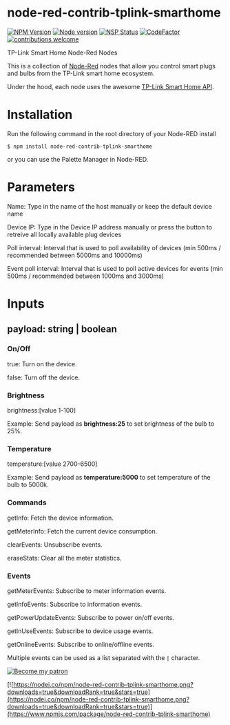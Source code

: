 # node-red-contrib-tplink-smarthome
[![NPM Version](https://img.shields.io/npm/v/node-red-contrib-tplink-smarthome.svg?style=flat-square)](https://www.npmjs.com/package/node-red-contrib-tplink-smarthome) [![Node version](https://img.shields.io/node/v/node-red-contrib-tplink-smarthome.svg?style=flat-square)](http://nodejs.org/download/) [![NSP Status](https://nodesecurity.io/orgs/dope-pixels/projects/b96f60b2-693e-45ce-94ca-c7372a8494c9/badge?style=flat-square)](https://nodesecurity.io/orgs/dope-pixels/projects/b96f60b2-693e-45ce-94ca-c7372a8494c9) [![CodeFactor](https://www.codefactor.io/repository/github/mental05/node-red-contrib-tplink-smarthome/badge?style=flat-square)](https://www.codefactor.io/repository/github/mental05/node-red-contrib-tplink-smarthome) [![contributions welcome](https://img.shields.io/badge/contributions-welcome-brightgreen.svg?style=flat-square)](https://github.com/Felixls/node-red-contrib-tplink-smarthome/issues)

TP-Link Smart Home Node-Red Nodes

This is a collection of [Node-Red](https://nodered.org/) nodes that allow you control smart plugs and bulbs from the TP-Link smart home ecosystem.

Under the hood, each node uses the awesome [TP-Link Smart Home API](https://github.com/plasticrake/tplink-smarthome-api).

# Installation

Run the following command in the root directory of your Node-RED install

`$ npm install node-red-contrib-tplink-smarthome`

or you can use the Palette Manager in Node-RED.

# Parameters

Name: Type in the name of the host manually or keep the default device name

Device IP: Type in the Device IP address manually or press the button to retreive all locally available plug devices

Poll interval: Interval that is used to poll availability of devices (min 500ms / recommended between 5000ms and 10000ms)

Event poll interval: Interval that is used to poll active devices for events (min 500ms / recommended between 1000ms and 3000ms)

# Inputs

## payload: string | boolean

### On/Off

true: Turn on the device.

false: Turn off the device.

### Brightness

brightness:[value 1-100]

Example: Send payload as **brightness:25** to set brightness of the bulb to 25%.

### Temperature

temperature:[value 2700-6500]

Example: Send payload as **temperature:5000** to set temperature of the bulb to 5000k.

### Commands

getInfo: Fetch the device information.

getMeterInfo: Fetch the current device consumption.

clearEvents: Unsubscribe events.

eraseStats: Clear all the meter statistics.

### Events

getMeterEvents: Subscribe to meter information events.

getInfoEvents: Subscribe to information events.

getPowerUpdateEvents: Subscribe to power on/off events.

getInUseEvents: Subscribe to device usage events.

getOnlineEvents: Subscribe to online/offline events.

Multiple events can be used as a list separated with the `|` character.

[![Become my patron](https://1.bp.blogspot.com/-8wJyelI5hlY/WjQR18_mwzI/AAAAAAAAE2Q/Y2OBQZCO8BMq_s5Om_YFhRUDQDonAdJxQCLcBGAs/s320/Patreon-Logo.png "Become my patron")](https://www.patreon.com/felixls)

[![https://nodei.co/npm/node-red-contrib-tplink-smarthome.png?downloads=true&downloadRank=true&stars=true](https://nodei.co/npm/node-red-contrib-tplink-smarthome.png?downloads=true&downloadRank=true&stars=true)](https://www.npmjs.com/package/node-red-contrib-tplink-smarthome)
